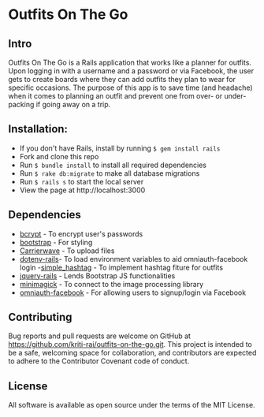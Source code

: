 # Outfits On The Go


## Intro

Outfits On The Go is a Rails application that works like a planner for outfits. Upon logging in with a username and a password or via Facebook, the user gets to create boards where they can add outfits they plan to wear for specific occasions. The purpose of this app is to save time (and headache) when it comes to planning an outfit and prevent one from over- or under-packing if going away on a trip.


## Installation:

- If you don't have Rails, install by running `$ gem install rails`
- Fork and clone this repo
- Run `$ bundle install` to install all required dependencies  
- Run `$ rake db:migrate` to make all database migrations
- Run `$ rails s` to start the local server
- View the page at http://localhost:3000


## Dependencies

 - [bcrypt](https://rubygems.org/gems/bcrypt/versions/3.1.11) - To encrypt user's passwords
 - [bootstrap](https://github.com/twbs/bootstrap) - For styling
 - [Carrierwave](https://github.com/carrierwaveuploader/carrierwave) - To upload files
 - [dotenv-rails](https://github.com/bkeepers/dotenv)- To load environment variables to aid omniauth-facebook login
 -[simple_hashtag](https://github.com/ralovely/simple_hashtag) - To implement hashtag fiture for outfits
 - [jquery-rails](https://github.com/rails/jquery-rails) - Lends Bootstrap JS functionalities
 - [minimagick](https://github.com/minimagick/minimagick) - To connect to the image processing library
 - [omniauth-facebook](https://github.com/mkdynamic/omniauth-facebook) - For allowing users to signup/login via Facebook


## Contributing

Bug reports and pull requests are welcome on GitHub at https://github.com/kriti-rai/outfits-on-the-go.git. This project is intended to be a safe, welcoming space for collaboration, and contributors are expected to adhere to the Contributor Covenant code of conduct.


## License

All software is available as open source under the terms of the MIT License.
